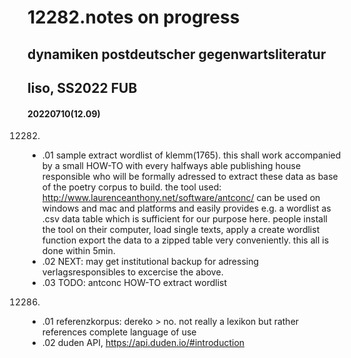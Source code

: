 # 12282.notes on progress
## dynamiken postdeutscher gegenwartsliteratur
## liso, SS2022 FUB
#### 20220710(12.09)

12282.
- .01 sample extract wordlist of klemm(1765). this shall work accompanied by a small HOW-TO with every halfways able publishing house responsible who will be formally adressed to extract these data as base of the poetry corpus to build. the tool used: <http://www.laurenceanthony.net/software/antconc/> can be used on windows and mac and platforms and easily provides e.g. a wordlist as .csv data table which is sufficient for our purpose here. people install the tool on their computer, load single texts, apply a create wordlist function export the data to a zipped table very conveniently. this all is done within 5min.
- .02 NEXT: may get institutional backup for adressing verlagsresponsibles to excercise the above. 
- .03 TODO: antconc HOW-TO extract wordlist
12286.
- .01 referenzkorpus: dereko > no. not really a lexikon but rather references complete language of use
- .02 duden API, <https://api.duden.io/#introduction>